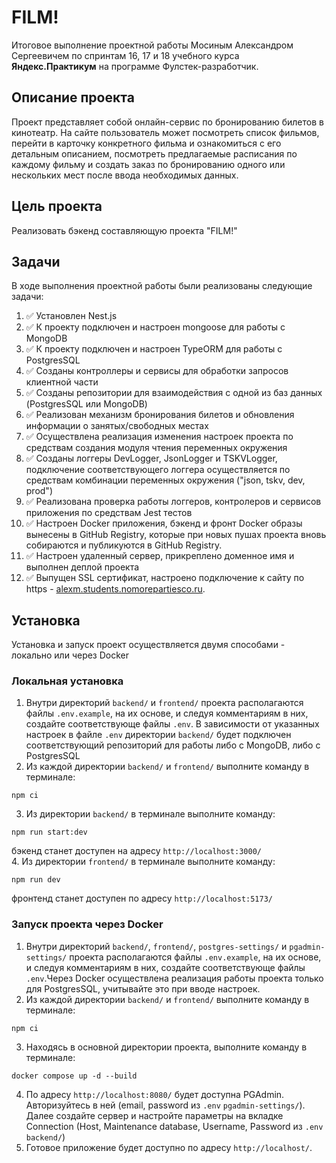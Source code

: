 # FILM!
Итоговое выполнение проектной работы Мосиным Александром Сергеевичем по спринтам 16, 17 и 18 учебного курса **Яндекс.Практикум** на программе Фулстек-разработчик.

## Описание проекта
Проект представляет собой онлайн-сервис по бронированию билетов в кинотеатр. На сайте пользователь может посмотреть список фильмов, перейти в карточку конкретного фильма и ознакомиться с его детальным описанием, посмотреть предлагаемые расписания по каждому фильму и создать заказ  по бронированию одного или нескольких мест после ввода необходимых данных.

## Цель проекта
Реализовать бэкенд составляющую проекта "FILM!"

## Задачи
В ходе выполнения проектной работы были реализованы следующие задачи:

1. :white_check_mark: Установлен Nest.js
2. :white_check_mark: К проекту подключен и настроен mongoose для работы с MongoDB
3. :white_check_mark: К проекту подключен и настроен TypeORM для работы с PostgresSQL
4. :white_check_mark: Созданы контроллеры и сервисы для обработки запросов клиентной части
5. :white_check_mark: Созданы репозитории для взаимодействия с одной из баз данных (PostgresSQL или MongoDB)
6. :white_check_mark: Реализован механизм бронирования билетов и обновления информации о занятых/свободных местах
7. :white_check_mark: Осуществлена реализация изменения настроек проекта по средствам создания модуля чтения переменных окружения
8. :white_check_mark: Созданы логгеры DevLogger, JsonLogger и TSKVLogger, подключение соответствующего логгера осуществляется по средствам комбинации переменных окружения ("json, tskv, dev, prod")
9. :white_check_mark: Реализована проверка работы логгеров, контролеров и сервисов приложения по средствам Jest тестов
10. :white_check_mark: Настроен Docker приложения, бэкенд и фронт Docker образы вынесены в GitHub Registry, которые при новых пушах проекта вновь собираются и публикуются в GitHub Registry.
11. :white_check_mark: Настроен удаленный сервер, прикреплено доменное имя и выполнен деплой проекта
12. :white_check_mark: Выпущен SSL сертификат, настроено подключение к сайту по https - [alexm.students.nomorepartiesco.ru](https://alexm.students.nomorepartiesco.ru/).

## Установка
Установка и запуск проект осуществляется двумя способами - локально или через Docker

### Локальная установка 
1. Внутри директорий `backend/` и `frontend/` проекта располагаются файлы `.env.example`, на их основе, и следуя комментариям в них, создайте соответствующе файлы `.env`. В зависимости от указанных настроек в файле `.env` директории `backend/` будет подключен соответствующий репозиторий для работы либо с MongoDB, либо с PostgresSQL  
2. Из каждой директории `backend/` и `frontend/` выполните команду в терминале:  
```
npm ci  
```
3. Из директории `backend/` в терминале выполните команду:  
```
npm run start:dev  
```
бэкенд станет доступен на адресу `http://localhost:3000/`  
4. Из директории `frontend/` в терминале выполните команду:  
```
npm run dev  
```
фронтенд станет доступен по адресу `http://localhost:5173/`  

### Запуск проекта через Docker
1. Внутри директорий `backend/`, `frontend/`, `postgres-settings/` и `pgadmin-settings/` проекта располагаются файлы `.env.example`, на их основе, и следуя комментариям в них, создайте соответствующе файлы `.env`.Через Docker осуществлена реализация работы проекта только для PostgresSQL, учитывайте это при вводе настроек.  
2. Из каждой директории `backend/` и `frontend/` выполните команду в терминале:  
```
npm ci  
```
3. Находясь в основной директории проекта, выполните команду в терминале:  
```
docker compose up -d --build  
```
4. По адресу `http://localhost:8080/` будет доступна PGAdmin. Авторизуйтесь в ней (email, password из `.env` `pgadmin-settings/`). Далее создайте сервер и настройте параметры на вкладке Connection (Host, Maintenance database, Username, Password из `.env` `backend/`)  
5. Готовое приложение будет доступно по адресу `http://localhost/`.   